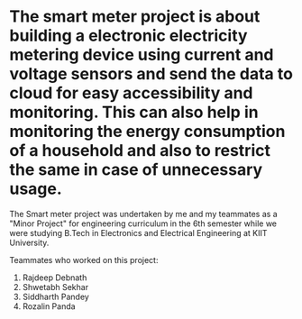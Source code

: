 # The smart meter project is about building a electronic electricity metering device using current and voltage sensors and send the data to cloud for easy accessibility and monitoring. This can also help in monitoring the energy consumption of a household and also to restrict the same in case of unnecessary usage.

The Smart meter project was undertaken by me and my teammates as a "Minor Project" for engineering curriculum in the 6th semester while we were studying B.Tech in Electronics and Electrical Engineering at KIIT University. 

Teammates who worked on this project:
1. Rajdeep Debnath
2. Shwetabh Sekhar
3. Siddharth Pandey
4. Rozalin Panda
